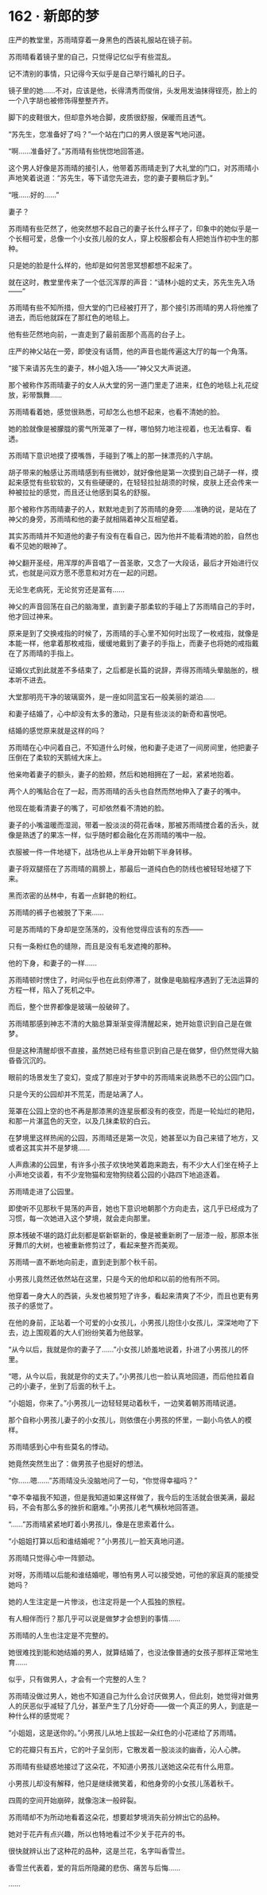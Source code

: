 # 162 · 新郎的梦

庄严的教堂里，苏雨晴穿着一身黑色的西装礼服站在镜子前。

苏雨晴看着镜子里的自己，只觉得记忆似乎有些混乱。

记不清别的事情，只记得今天似乎是自己举行婚礼的日子。

镜子里的她……不对，应该是他，长得清秀而俊俏，头发用发油抹得锃亮，脸上的一个八字胡也被修饰得整整齐齐。

脚下的皮鞋很大，但却意外地合脚，皮质很舒服，保暖而且透气。

“苏先生，您准备好了吗？”一个站在门口的男人很是客气地问道。

“啊……准备好了。”苏雨晴有些恍惚地回答道。

这个男人好像是苏雨晴的接引人，他带着苏雨晴走到了大礼堂的门口，对苏雨晴小声地笑着说道：“苏先生，等下请您先进去，您的妻子要稍后才到。”

“哦……好的……”

妻子？

苏雨晴有些茫然了，他突然想不起自己的妻子长什么样子了，印象中的她似乎是一个长相可爱，总像一个小女孩儿般的女人，穿上校服都会有人把她当作初中生的那种。

只是她的脸是什么样的，他却是如何苦思冥想都想不起来了。

就在这时，教堂里传来了一个低沉浑厚的声音：“请林小姐的丈夫，苏先生先入场——”

苏雨晴有些不知所措，但大堂的门已经被打开了，那个接引苏雨晴的男人将他推了进去，而后他就踩在了那红色的地毯上。

他有些茫然地向前，一直走到了最前面那个高高的台子上。

庄严的神父站在一旁，即使没有话筒，他的声音也能传遍这大厅的每一个角落。

“接下来请苏先生的妻子，林小姐入场——”神父又大声说道。

那个被称作苏雨晴妻子的女人从大堂的另一道门里走了进来，红色的地毯上礼花绽放，彩带飘舞……

苏雨晴看着她，感觉很熟悉，可却怎么也想不起来，也看不清她的脸。

她的脸就像是被朦胧的雾气所笼罩了一样，哪怕努力地注视着，也无法看穿、看透。

苏雨晴下意识地摸了摸嘴唇，手碰到了嘴上的那一抹漂亮的八字胡。

胡子带来的触感让苏雨晴感到有些微妙，就好像他是第一次摸到自己胡子一样，摸起来感觉有些软软的，又有些硬硬的，在轻轻拉扯胡须的时候，皮肤上还会传来一种被拉扯的感觉，而且还让他感到莫名的舒服。

那个被称作苏雨晴妻子的人，默默地走到了苏雨晴的身旁……准确的说，是站在了神父的身旁，苏雨晴和他的妻子就相隔着神父互相望着。

其实苏雨晴并不知道他的妻子有没有在看自己，因为他并不能看清她的脸，自然也看不见她的眼神了。

神父翻开圣经，用浑厚的声音唱了一首圣歌，又念了一大段话，最后才开始进行仪式，也就是问双方愿不愿意和对方在一起的问题。

无论生老病死，无论贫穷还是富有……

神父的声音回荡在自己的脑海里，直到妻子那柔软的手碰上了苏雨晴自己的手时，他才回过神来。

原来是到了交换戒指的时候了，苏雨晴的手心里不知何时出现了一枚戒指，就像是本能一样，他拿着那枚戒指，缓缓地戴到了妻子的手指上，而妻子也将她的戒指戴在了苏雨晴的手指上。

证婚仪式到此就差不多结束了，之后都是长篇的说辞，弄得苏雨晴头晕脑胀的，根本听不进去。

大堂那明亮干净的玻璃窗外，是一座如同蓝宝石一般美丽的湖泊……

和妻子结婚了，心中却没有太多的激动，只是有些淡淡的新奇和喜悦吧。

结婚的感觉原来就是这样的吗？

苏雨晴在心中问着自己，不知道什么时候，他和妻子走进了一间房间里，他把妻子压倒在了柔软的天鹅绒大床上。

他亲吻着妻子的额头，妻子的脸颊，然后和她相拥在了一起，紧紧地抱着。

两个人的嘴贴合在了一起，而苏雨晴的舌头也自然而然地伸入了妻子的嘴中。

他现在能看清妻子的嘴了，可却依然看不清她的脸。

妻子的小嘴温暖而湿润，带着一股淡淡的荷花香味，那被苏雨晴搅合着的舌头，就像是熟透了的果冻一样，似乎随时都会融化在苏雨晴的嘴中一般。

衣服被一件一件地褪下，战场也从上半身开始朝下半身转移。

妻子将双腿搭在了苏雨晴的肩膀上，那最后一道纯白色的防线也被轻轻地褪了下来。

黑而浓密的丛林中，有着一点鲜艳的粉红。

苏雨晴的裤子也被脱了下来……

可是苏雨晴的下身却是空荡荡的，没有他觉得应该有的东西——

只有一条粉红色的缝隙，而且是没有毛发遮掩的那种。

他的下身，和妻子的一样……

苏雨晴顿时愣住了，时间似乎也在此刻停滞了，就像是电脑程序遇到了无法运算的方程一样，陷入了死机之中。

而后，整个世界都像是玻璃一般破碎了。

苏雨晴那感到神志不清的大脑总算渐渐变得清醒起来，她开始意识到自己是在做梦。

但是这种清醒却很不直接，虽然她已经有些意识到自己是在做梦，但仍然觉得大脑昏昏沉沉的。

眼前的场景发生了变幻，变成了那座对于梦中的苏雨晴来说熟悉不已的公园门口。

只是今天的公园却并不荒芜，而是站满了人。

笼罩在公园上空的也不再是那漆黑的连星辰都没有的夜空，而是一轮灿烂的艳阳，和那一片湛蓝色的天空，以及几抹柔软的白云。

在梦境里这样热闹的公园，苏雨晴还是第一次见，她甚至以为自己来错了地方，又或者这其实并不是梦境……

人声鼎沸的公园里，有许多小孩子欢快地笑着跑来跑去，有不少大人们坐在椅子上小声地交谈着，有不少宠物猫和宠物狗绕着公园的小路四下地追逐着。

苏雨晴走进了公园里。

即使听不见那秋千晃荡的声音，她也下意识地朝那个方向走去，这几乎已经成为了习惯，每一次她进入这个梦境，就会走向那里。

原本残破不堪的路灯此刻都是崭新崭新的，像是被重新刷了一层漆一般，那原本张牙舞爪的大树，也被重新修剪过了，看起来整齐而美观。

苏雨晴一直不断地向前走，直到走到那个秋千前。

小男孩儿竟然还依然站在这里，只是今天的他却和以前的他有所不同。

他穿着一身大人的西装，头发也被剪短了许多，看起来清爽了不少，而且也更有男孩子的感觉了。

在他的身前，正站着一个可爱的小女孩儿，小男孩儿抱住小女孩儿，深深地吻了下去，边上围观着的大人们纷纷笑着为他鼓掌。

“从今以后，我就是你的妻子了……”小女孩儿娇羞地说着，扑进了小男孩儿的怀里。

“嗯，从今以后，我就是你的丈夫了。”小男孩儿也一脸认真地回道，而后他拉着自己的小妻子，坐到了后面的秋千上。

“小姐姐，你来了。”小男孩儿一边轻轻晃动着秋千，一边笑着朝苏雨晴说道。

那个自称小男孩儿妻子的小女孩儿，则依偎在小男孩的怀里，一副小鸟依人的模样。

苏雨晴感到心中有些莫名的悸动。

她竟然突然生出了：做男孩子也挺好的想法。

“你……嗯……”苏雨晴没头没脑地问了一句，“你觉得幸福吗？”

“幸不幸福我不知道，但是我知道如果这样做了，我今后的生活就会很美满，最起码，不会有那么多的挫折和磨难。”小男孩儿老气横秋地回答道。

“……”苏雨晴紧紧地盯着小男孩儿，像是在思索着什么。

“小姐姐打算以后和谁结婚呢？”小男孩儿一脸天真地问道。

苏雨晴只觉得心中一阵颤动。

对呀，苏雨晴以后能和谁结婚呢，哪怕有男人可以接受她，可他的家庭真的能接受她吗？

她的人生注定是一片惨淡，也注定将是一个人孤独的旅程。

有人相伴而行？那几乎可以说是做梦才会想到的事情……

苏雨晴的人生也注定是不完整的。

她很难找到能和她结婚的男人，就算结婚了，也没法像普通的女孩子那样正常地生育……

似乎，只有做男人，才会有一个完整的人生？

苏雨晴没做过男人，她也不知道自己为什么会讨厌做男人，但此刻，她觉得对做男人的厌恶似乎减轻了几分，甚至产生了几分好奇——做一个真正的男人，到底是一种什么样的感觉呢？

“小姐姐，这是送你的。”小男孩儿从地上拔起一朵红色的小花递给了苏雨晴。

它的花瓣只有五片，它的叶子呈剑形，它散发着一股淡淡的幽香，沁人心脾。

苏雨晴有些疑惑地接过了这朵花，不知道小男孩儿送她这朵花有什么用意。

小男孩儿却没有解释，他只是继续微笑着，和他身旁的小女孩儿荡着秋千。

四周的空间开始崩碎，就像泡沫一般碎裂。

苏雨晴却不为所动地看着这朵花，想要趁梦境消失前分辨出它的品种。

她对于花卉有点兴趣，所以也特地看过不少关于花卉的书。

很快就辨认出了这种花的品种，这是兰花，名字叫香雪兰。

香雪兰代表着，爱的背后所隐藏的悲伤、痛苦与后悔……

……
